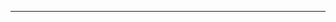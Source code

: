 <!--
CO_OP_TRANSLATOR_METADATA:
{
  "original_hash": "661bbc8e2592ebbb96aa84b1462f5755",
  "translation_date": "2025-08-28T20:36:00+00:00",
  "source_file": "03-Core-Generative-AI-Techniques/README.md",
  "language_code": "fa"
}
-->


---


